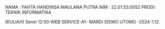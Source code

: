 NAMA : FAHTA HANDINSA MAULANA PUTRA
NIM  : 22.01.53.0052
PRODI: TEKNIK INFORMATIKA

(KULIAH) Senin 12:50-WEB SERVICE-A1- MARDI SISWO UTOMO -2024-1.12.
